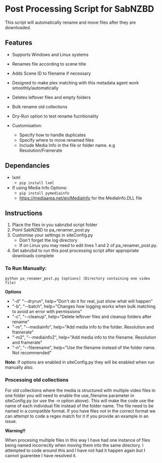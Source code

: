 # Post Processing Script for SabNZBD
This script will automatically rename and move files after they are downloaded.

## Features
- Supports Windows and Linux systems
- Renames file according to scene title
- Adds Scene ID to filename if necessary
- Designed to make plex matching with this metadata agent work smoothly/automatically
- Deletes leftover files and empty folders
- Bulk rename old collections
- Dry-Run option to test rename fucntionality


- Customisation:
  - Specify how to handle duplicates
  - Specify where to move renamed files
  - Include Media Info in the file or folder name. e.g Resolution/Framerate
  
## Dependancies
- lxml
  - `pip install lxml`
- If using Media Info Options:
  - `pip install pymediainfo`
  - https://mediaarea.net/en/MediaInfo for the MediaInfo.DLL file

## Instructions
1. Place the files in you sabnzbd script folder
2. Point SabNZBD to pa_renamer_post.py
3. Customise your settings in siteConfig.py
   - Don't forget the log directory
   - If on Linux you may need to edit lines 1 and 2 of pa_renamer_post.py.
4. Set sabnzbd to run this post processing script after appropriate downloads complete

### To Run Manually:
`python pa_renamer_post.py [options] (Directory containing one video file)`

**Options**

- "-d" "--dryrun", help="Don't do it for real, just show what will happen"
- "-b", "--batch", help="Changes how logging works when bulk matching to avoid an error with permissions"
- "-c", "--cleanup", help="Delete leftover files and cleanup folders after rename"
- "-m", "--mediainfo", help="Add media info to the folder. Resolution and framerate"
- "-m2", "--mediainfo2", help="Add media info to the filename. Resolution and framerate"
- "-n", "--filerename", help="Use the filename instead of the folder name. Not recommended"

**Note:** If options are enabled in siteConfig.py they will be enabled when run manually also.

### Processing old collections

For old collections where the media is structured with multiple video files in one folder you will need to enable the use_filename parameter in siteConfig.py (or use the -n option above). This will make the code use the name of each individual file instead of the folder name. The file need to be named in a compatible format. If you have files not in the correct format we can attempt to code a regex match for it if you provide an example in an issue.

**Warning!!**

When procesing multiple files in this way I have had one instance of files being named incorrectly when moving them into the same directory. I attempted to code around this and I have not had it happen again but I cannot guarentee I have resolved it.
